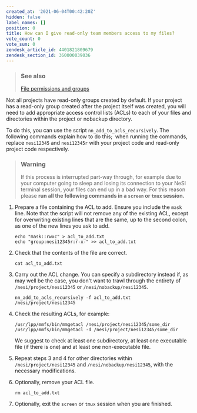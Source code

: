 ```yaml
---
created_at: '2021-06-04T00:42:20Z'
hidden: false
label_names: []
position: 0
title: How can I give read-only team members access to my files?
vote_count: 0
vote_sum: 0
zendesk_article_id: 4401821809679
zendesk_section_id: 360000039036
---
```


> ### See also
>
> [File permissions and
> groups](https://support.nesi.org.nz/hc/en-gb/articles/360000205435)

Not all projects have read-only groups created by default. If your
project has a read-only group created after the project itself was
created, you will need to add appropriate access control lists (ACLs) to
each of your files and directories within the project or nobackup
directory.

To do this, you can use the script `nn_add_to_acls_recursively`. The
following commands explain how to do this;  when running the commands,
replace `nesi12345` and `nesi12345r` with your project code and
read-only project code respectively.

> ### Warning
>
> If this process is interrupted part-way through, for example due to
> your computer going to sleep and losing its connection to your NeSI
> terminal session, your files can end up in a bad way. For this reason
> please **run all the following commands in a `screen` or `tmux`
> session.**

1.  Prepare a file containing the ACL to add. Ensure you include the
    `mask` line. Note that the script will not remove any of the
    existing ACL, except for overwriting existing lines that are the
    same, up to the second colon, as one of the new lines you ask to
    add.

        echo "mask::rwxc" > acl_to_add.txt
        echo "group:nesi12345r:r-x-" >> acl_to_add.txt

2.  Check that the contents of the file are correct.

        cat acl_to_add.txt

3.  Carry out the ACL change. You can specify a subdirectory instead if,
    as may well be the case, you don't want to trawl through the
    entirety of `/nesi/project/nesi12345` or `/nesi/nobackup/nesi12345`.

        nn_add_to_acls_recursively -f acl_to_add.txt /nesi/project/nesi12345

4.  Check the resulting ACLs, for example:

        /usr/lpp/mmfs/bin/mmgetacl /nesi/project/nesi12345/some_dir
        /usr/lpp/mmfs/bin/mmgetacl -d /nesi/project/nesi12345/some_dir

    We suggest to check at least one subdirectory, at least one
    executable file (if there is one) and at least one non-executable
    file.

5.  Repeat steps 3 and 4 for other directories within
    `/nesi/project/nesi12345` and `/nesi/nobackup/nesi12345`, with the
    necessary modifications.
6.  Optionally, remove your ACL file.

        rm acl_to_add.txt

7.  Optionally, exit the `screen` or `tmux` session when you are
    finished.
